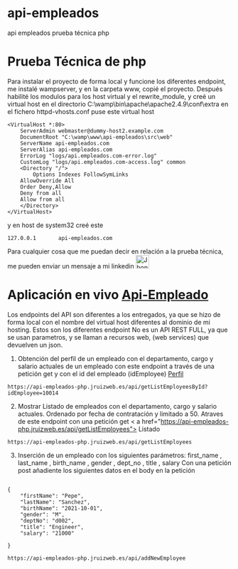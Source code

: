 # api-empleados
api empleados prueba técnica php

<h1> Prueba Técnica de php</h1>
Para instalar el proyecto de forma local y funcione los diferentes endpoint, me instalé wampserver, y en la carpeta www, copié el proyecto. 
Después habilité los modulos para los host virtual y el rewrite_module, y creé un virtual host en el directorio C:\wamp\bin\apache\apache2.4.9\conf\extra en el fichero httpd-vhosts.conf
puse este virtual host 

```
<VirtualHost *:80>
    ServerAdmin webmaster@dummy-host2.example.com
    DocumentRoot "C:\wamp\www\api-empleados\src\web"
    ServerName api-empleados.com
    ServerAlias api-empleados.com
    ErrorLog "logs/api.empleados.com-error.log"
    CustomLog "logs/api.empleados.com-access.log" common
    <Directory "/">
        Options Indexes FollowSymLinks		
	AllowOverride All
	Order Deny,Allow
	Deny from all
	Allow from all	
    </Directory>
</VirtualHost>
```
y en host de system32 creé este

```
127.0.0.1		api-empleados.com
```

<p align="left" >
Para cualquier cosa que me puedan decir en relación a la prueba técnica, me pueden enviar un mensaje a mi linkedin 
  <a  href="https://www.linkedin.com/in/jhonatanruiz97">
  <img src="https://www.vectorlogo.zone/logos/linkedin/linkedin-icon.svg" alt="Jhonatan Ruiz" height="30" width="30">
  </a> 
</p>

<h1> Aplicación en vivo <a href = "https://api-empleados-php.jruizweb.es" > Api-Empleado </a> </h1>
Los endpoints del API son diferentes a los entregados, ya que se hizo de forma local con el nombre del virtual host diferentes al dominio de mi hosting. 
Estos son los diferentes endpoint 
No es un API REST FULL, ya que se usan parametros, y se llaman a recursos web, (web services) que devuelven un json. 

1. Obtención del perfil de un empleado con el departamento, cargo y salario actuales de un empleado con este endpoint a través de una petición get y con el id del empleado (idEmployee) <a href="https://api-empleados-php.jruizweb.es/api/getListEmployeesById?idEmployee=10014"> Perfil </a>

```
https://api-empleados-php.jruizweb.es/api/getListEmployeesById?idEmployee=10014
```
2. Mostrar Listado de empleados con el departamento, cargo y salario actuales. Ordenado por fecha de contratación y limitado a 50. Atraves de este endpoint con una petición get < a href="https://api-empleados-php.jruizweb.es/api/getListEmployees"> Listado</a>

```
https://api-empleados-php.jruizweb.es/api/getListEmployees
```
3. Inserción de un empleado con los siguientes parámetros:
first_name , last_name , birth_name , gender , dept_no , title , salary
Con una petición post añadiente los siguientes datos en el body en la petición 
```

{
    "firstName": "Pepe",
    "lastName": "Sanchez",
    "birthName": "2021-10-01",
    "gender": "M",
    "deptNo": "d002",
    "title": "Engineer",
    "salary": "21000"

}

https://api-empleados-php.jruizweb.es/api/addNewEmployee
```

